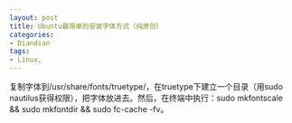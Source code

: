 ```yaml
---
layout: post
title: Ubuntu最简单的安装字体方式（纯原创）
categories:
- Diandian
tags:
- Linux, 
---
```

复制字体到/usr/share/fonts/truetype/，在truetype下建立一个目录（用sudo nautilus获得权限），把字体放进去。然后，在终端中执行：sudo mkfontscale &amp;&amp; sudo mkfontdir &amp;&amp; sudo fc-cache -fv。